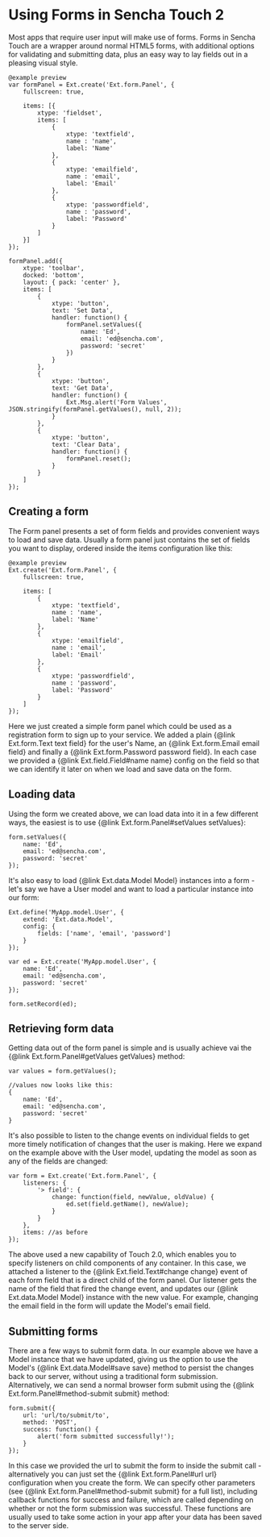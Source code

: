 # Using Forms in Sencha Touch 2

Most apps that require user input will make use of forms. Forms in Sencha Touch are a wrapper around normal HTML5 forms, with additional options for validating and submitting data, plus an easy way to lay fields out in a pleasing visual style.

    @example preview
    var formPanel = Ext.create('Ext.form.Panel', {
        fullscreen: true,

        items: [{
            xtype: 'fieldset',
            items: [
                {
                    xtype: 'textfield',
                    name : 'name',
                    label: 'Name'
                },
                {
                    xtype: 'emailfield',
                    name : 'email',
                    label: 'Email'
                },
                {
                    xtype: 'passwordfield',
                    name : 'password',
                    label: 'Password'
                }
            ]
        }]
    });

    formPanel.add({
        xtype: 'toolbar',
        docked: 'bottom',
        layout: { pack: 'center' },
        items: [
            {
                xtype: 'button',
                text: 'Set Data',
                handler: function() {
                    formPanel.setValues({
                        name: 'Ed',
                        email: 'ed@sencha.com',
                        password: 'secret'
                    })
                }
            },
            {
                xtype: 'button',
                text: 'Get Data',
                handler: function() {
                    Ext.Msg.alert('Form Values', JSON.stringify(formPanel.getValues(), null, 2));
                }
            },
            {
                xtype: 'button',
                text: 'Clear Data',
                handler: function() {
                    formPanel.reset();
                }
            }
        ]
    });

## Creating a form

The Form panel presents a set of form fields and provides convenient ways to load and save data. Usually a form panel just contains the set of fields you want to display, ordered inside the items configuration like this:

    @example preview
    Ext.create('Ext.form.Panel', {
        fullscreen: true,

        items: [
            {
                xtype: 'textfield',
                name : 'name',
                label: 'Name'
            },
            {
                xtype: 'emailfield',
                name : 'email',
                label: 'Email'
            },
            {
                xtype: 'passwordfield',
                name : 'password',
                label: 'Password'
            }
        ]
    });

Here we just created a simple form panel which could be used as a registration form to sign up to your service. We added a plain {@link Ext.form.Text text field} for the user's Name, an {@link Ext.form.Email email field} and finally a {@link Ext.form.Password password field}. In each case we provided a {@link Ext.field.Field#name name} config on the field so that we can identify it later on when we load and save data on the form.

## Loading data

Using the form we created above, we can load data into it in a few different ways, the easiest is to use {@link Ext.form.Panel#setValues setValues}:

    form.setValues({
        name: 'Ed',
        email: 'ed@sencha.com',
        password: 'secret'
    });

It's also easy to load {@link Ext.data.Model Model} instances into a form - let's say we have a User model and want to load a particular instance into our form:

    Ext.define('MyApp.model.User', {
        extend: 'Ext.data.Model',
        config: {
            fields: ['name', 'email', 'password']
        }
    });

    var ed = Ext.create('MyApp.model.User', {
        name: 'Ed',
        email: 'ed@sencha.com',
        password: 'secret'
    });

    form.setRecord(ed);

## Retrieving form data

Getting data out of the form panel is simple and is usually achieve vai the {@link Ext.form.Panel#getValues getValues} method:

    var values = form.getValues();

    //values now looks like this:
    {
        name: 'Ed',
        email: 'ed@sencha.com',
        password: 'secret'
    }

It's also possible to listen to the change events on individual fields to get more timely notification of changes that the user is making. Here we expand on the example above with the User model, updating the model as soon as any of the fields are changed:

    var form = Ext.create('Ext.form.Panel', {
        listeners: {
            '> field': {
                change: function(field, newValue, oldValue) {
                    ed.set(field.getName(), newValue);
                }
            }
        },
        items: //as before
    });

The above used a new capability of Touch 2.0, which enables you to specify listeners on child components of any container. In this case, we attached a listener to the {@link Ext.field.Text#change change} event of each form field that is a direct child of the form panel. Our listener gets the name of the field that fired the change event, and updates our {@link Ext.data.Model Model} instance with the new value. For example, changing the email field in the form will update the Model's email field.

## Submitting forms

There are a few ways to submit form data. In our example above we have a Model instance that we have updated, giving us the option to use the Model's {@link Ext.data.Model#save save} method to persist the changes back to our server, without using a traditional form submission. Alternatively, we can send a normal browser form submit using the {@link Ext.form.Panel#method-submit submit} method:

    form.submit({
        url: 'url/to/submit/to',
        method: 'POST',
        success: function() {
            alert('form submitted successfully!');
        }
    });

In this case we provided the url to submit the form to inside the submit call - alternatively you can just set the {@link Ext.form.Panel#url url} configuration when you create the form. We can specify other parameters (see {@link Ext.form.Panel#method-submit submit} for a full list), including callback functions for success and failure, which are called depending on whether or not the form submission was successful. These functions are usually used to take some action in your app after your data has been saved to the server side.
